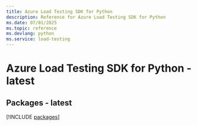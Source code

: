 ```yaml
---
title: Azure Load Testing SDK for Python
description: Reference for Azure Load Testing SDK for Python
ms.date: 07/01/2025
ms.topic: reference
ms.devlang: python
ms.service: load-testing
---
```

# Azure Load Testing SDK for Python - latest

## Packages - latest
[!INCLUDE [packages](load-testing-index.md)]